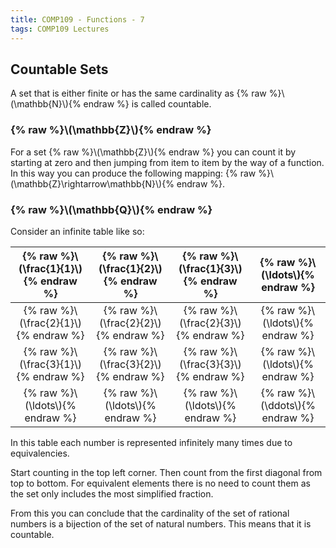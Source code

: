 ```yaml
---
title: COMP109 - Functions - 7
tags: COMP109 Lectures
---
```

## Countable Sets
A set that is either finite or has the same cardinality as {% raw %}\\\(\mathbb{N}\\\){% endraw %} is called countable.

### {% raw %}\\\(\mathbb{Z}\\\){% endraw %}
For a set {% raw %}\\\(\mathbb{Z}\\\){% endraw %} you can count it by starting at zero and then jumping from item to item by the way of a function. In this way you can produce the following mapping: {% raw %}\\\(\mathbb{Z}\rightarrow\mathbb{N}\\\){% endraw %}.

### {% raw %}\\\(\mathbb{Q}\\\){% endraw %}
Consider an infinite table like so:

| {% raw %}\\\(\frac{1}{1}\\\){% endraw %} | {% raw %}\\\(\frac{1}{2}\\\){% endraw %} | {% raw %}\\\(\frac{1}{3}\\\){% endraw %} | {% raw %}\\\(\ldots\\\){% endraw %} |
| :-: | :-:| :-:| :-: |
| {% raw %}\\\(\frac{2}{1}\\\){% endraw %} | {% raw %}\\\(\frac{2}{2}\\\){% endraw %} | {% raw %}\\\(\frac{2}{3}\\\){% endraw %} | {% raw %}\\\(\ldots\\\){% endraw %} |
| {% raw %}\\\(\frac{3}{1}\\\){% endraw %} | {% raw %}\\\(\frac{3}{2}\\\){% endraw %} | {% raw %}\\\(\frac{3}{3}\\\){% endraw %} | {% raw %}\\\(\ldots\\\){% endraw %} |
| {% raw %}\\\(\ldots\\\){% endraw %} | {% raw %}\\\(\ldots\\\){% endraw %}| {% raw %}\\\(\ldots\\\){% endraw %} | {% raw %}\\\(\ddots\\\){% endraw %} |

In this table each number is represented infinitely many times due to equivalencies.

Start counting in the top left corner. Then count from the first diagonal from top to bottom. For equivalent elements there is no need to count them as the set only includes the most simplified fraction. 

From this you can conclude that the cardinality of the set of rational numbers is a bijection of the set of natural numbers. This means that it is countable.
